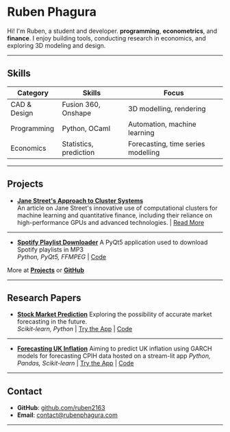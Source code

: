 # Ruben Phagura

Hi! I'm Ruben, a student and developer. **programming**, **econometrics**, and **finance**. I enjoy building tools, conducting research in economics, and exploring 3D modeling and design. 

---

## Skills

| Category     | Skills                 | Focus                              |
| ------------ | ---------------------- | ---------------------------------- |
| CAD & Design | Fusion 360, Onshape    | 3D modelling, rendering            |
| Programming  | Python, OCaml          | Automation, machine learning       |
| Economics    | Statistics, prediction | Forecasting, time series modelling |

---

## Projects

* [**Jane Street's Approach to Cluster Systems**](../rubens-economics/jane-streets-approach-to-cluster-systems/)  
  An article on Jane Street's innovative use of computational clusters for machine learning and quantitative finance, including their reliance on high-performance GPUs and advanced technologies. | [Read More](../rubens-economics/jane-streets-approach-to-cluster-systems/)

---

* [**Spotify Playlist Downloader**](../projects/spotify-playlist-downloader/) 
  A PyQt5 application used to download Spotify playlists in MP3  
  *Python, PyQt5, FFMPEG* | [Code](https://github.com/ruben2163/Spotify-Playlist-Downloader)

More at **[Projects](../projects/)** or **[GitHub](https://github.com/ruben2163?tab=repositories)**  

---

## Research Papers

* [**Stock Market Prediction**](../rubens-economics/market-prediction/) 
  Exploring the possibility of accurate market forecasting in the future.  
  *Scikit-learn, Python* | [Try the App](https://rubenphagura-market-prediction.streamlit.app) | [Code](https://github.com/ruben2163/market-prediction)

---

* [**Forecasting UK Inflation**](../rubens-economics/forecasting-uk-inflation/) 
  Aiming to predict UK inflation using GARCH models for forecasting CPIH data hosted on a stream-lit app
  *Python, Pandas, Scikit-learn* | [Try the App](https://rubenphagura-uk-inflation.streamlit.app) | [Code](https://github.com/ruben2163/uk-inflation)

---

## Contact

- **GitHub**: [github.com/ruben2163](https://github.com/ruben2163)  
- **Email**: [contact@rubenphagura.com](mailto:contact@rubenphagura.com)  

---
